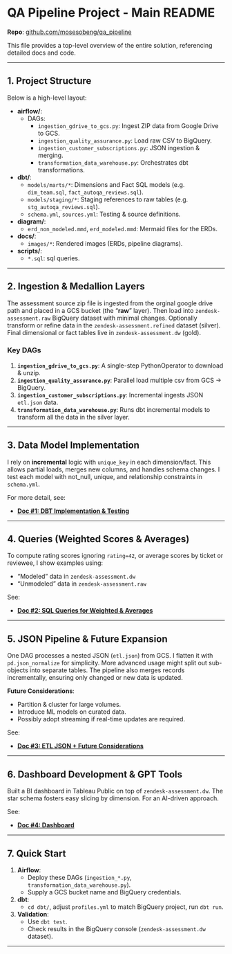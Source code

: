 


# QA Pipeline Project - Main README

**Repo**: [github.com/mosesobeng/qa_pipeline](https://github.com/mosesobeng/qa_pipeline)

This file provides a top-level overview of the entire solution, referencing detailed docs and code.

---

## 1. Project Structure

Below is a high-level layout:

- **airflow/**:
  - DAGs: 
    - `ingestion_gdrive_to_gcs.py`: Ingest ZIP data from Google Drive to GCS.
    - `ingestion_quality_assurance.py`: Load raw CSV to BigQuery.
    - `ingestion_customer_subscriptions.py`: JSON ingestion & merging.
    - `transformation_data_warehouse.py`: Orchestrates dbt transformations.
- **dbt/**:
  - `models/marts/*`: Dimensions and Fact SQL models (e.g. `dim_team.sql`, `fact_autoqa_reviews.sql`).
  - `models/staging/*`: Staging references to raw tables (e.g. `stg_autoqa_reviews.sql`).
  - `schema.yml`, `sources.yml`: Testing & source definitions.
- **diagram/**:
  - `erd_non_modeled.mmd`, `erd_modeled.mmd`: Mermaid files for the ERDs.
- **docs/**:
  - `images/*`: Rendered images (ERDs, pipeline diagrams).
- **scripts/**:
    - `*.sql`: sql queries.

---

## 2. Ingestion & Medallion Layers

The assessment source zip file is ingested from the orginal google drive path and placed in a GCS bucket (the “**raw**” layer). Then load into `zendesk-assessment.raw` BigQuery dataset with minimal changes. Optionally transform or refine data in the `zendesk-assessment.refined` dataset (silver). Final dimensional or fact tables live in `zendesk-assessment.dw` (gold).

### Key DAGs
1. **`ingestion_gdrive_to_gcs.py`**: A single-step PythonOperator to download & unzip.  
2. **`ingestion_quality_assurance.py`**: Parallel load multiple csv from GCS → BigQuery.  
3. **`ingestion_customer_subscriptions.py`**: Incremental ingests JSON `etl.json` data.  
4. **`transformation_data_warehouse.py`**: Runs dbt incremental models to transform all the data in the silver layer.

---

## 3. Data Model Implementation

I rely on **incremental** logic with `unique_key` in each dimension/fact. This allows partial loads, merges new columns, and handles schema changes. I test each model with not_null, unique, and relationship constraints in `schema.yml`.

For more detail, see:
- **[Doc #1: DBT Implementation & Testing](docs/data_implementation.md)**

---

## 4. Queries (Weighted Scores & Averages)

To compute rating scores ignoring `rating=42`, or average scores by ticket or reviewee, I show examples using:
- “Modeled” data in `zendesk-assessment.dw`
- “Unmodeled” data in `zendesk-assessment.raw`

See:
- **[Doc #2: SQL Queries for Weighted & Averages](docs/sql_queries.md)**

---

## 5. JSON Pipeline & Future Expansion

One DAG processes a nested JSON (`etl.json`) from GCS. I flatten it with `pd.json_normalize` for simplicity. More advanced usage might split out sub-objects into separate tables. The pipeline also merges records incrementally, ensuring only changed or new data is updated.

**Future Considerations**:
- Partition & cluster for large volumes.
- Introduce ML models on curated data.
- Possibly adopt streaming if real-time updates are required.

See:
- **[Doc #3: ETL JSON + Future Considerations](docs/json_and_future.md)**

---

## 6. Dashboard Development & GPT Tools

Built a BI dashboard in Tableau Public on top of `zendesk-assessment.dw`. The star schema fosters easy slicing by dimension. For an AI-driven approach.

See:
- **[Doc #4: Dashboard ](docs/dashboard_gpt_prompts.md)**

---

## 7. Quick Start

1. **Airflow**:  
   - Deploy these DAGs (`ingestion_*.py`, `transformation_data_warehouse.py`).  
   - Supply a GCS bucket name and BigQuery credentials.
2. **dbt**:  
   - `cd dbt/`, adjust `profiles.yml` to match BigQuery project, run `dbt run`.  
3. **Validation**:  
   - Use `dbt test`.  
   - Check results in the BigQuery console (`zendesk-assessment.dw` dataset).  



---


